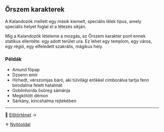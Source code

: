 ## Őrszem karakterek

A Kalandozók mellett egy másik kiemelt, speciális lélek típus, amely speciális helyet foglal el a létezés síkján.

Míg a Kalandozók lételeme a mozgás, az Őrszem karakter pont ennek statikus ellentéte: egy adott terület ura. Ez lehet egy templom, egy város, egy régió, egy elfeledett szakrális, mágikus hely.

### Példák

- Amund főpap
- Dzsenn emír
- Hírhedt, vérszomjas báró, aki túlvilági erőkkel cimborálva tartja fenn birodalma felett hatalmát
- Goblinhorda ősöreg sámánja
- Megkötött démon
- Sárkány, kincshalma rejtekében

---
🔗 [Előtörténet](010_03_03_elotortenet.md) →

⚜️ [Nyitóoldal](start.md#1-karakteralkot%C3%A1s)

